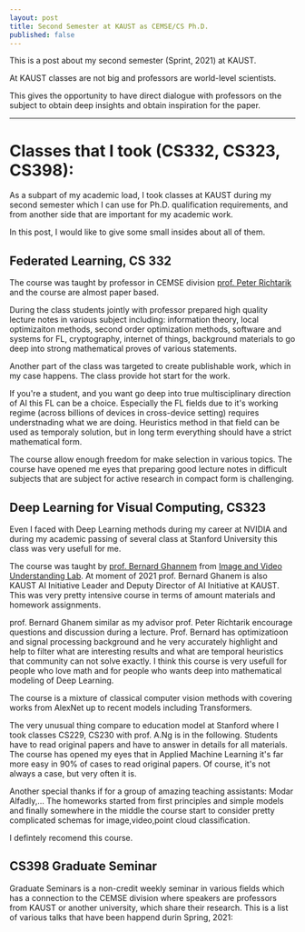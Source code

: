 ```yaml
---
layout: post
title: Second Semester at KAUST as CEMSE/CS Ph.D.
published: false
---
```


This is a post about my second semester (Sprint, 2021) at KAUST.

At KAUST classes are not big and professors are world-level scientists.

This gives the opportunity to have direct dialogue with professors on the subject to obtain deep insights and obtain inspiration for the paper.

---

# Classes that I took (CS332, CS323, CS398):

As a subpart of my academic load, I took classes at KAUST during my second semester which I can use for Ph.D. qualification requirements, and from another side that are important for my academic work.

In this post, I would like to give some small insides about all of them.

## Federated Learning, CS 332

The course was taught by professor in CEMSE division [prof. Peter Richtarik](https://richtarik.org/) and the course are almost paper based.

During the class students jointly with professor prepared high quality lecture notes in various subject including: information theory, local optimizaiton methods, second order optimization methods, software and systems for FL,
cryptography, internet of things, background materials to go deep into strong mathematical proves of various statements.

Another part of the class was targeted to create publishable work, which in my case happens. The class provide hot start for the work.

If you're a student, and you want go deep into true multisciplinary direction of AI this FL can be a choice. Especially the FL fields due to it's working regime (across billions of devices in cross-device setting) requires understnading what we are doing. 
Heuristics method in that field can be used as temporaly solution, but in long term everything should have a strict mathematical form.

The course allow enough freedom for make selection in various topics. The course have opened me eyes that preparing good lecture notes in difficult subjects that are subject for active research in compact form is challenging.

## Deep Learning for Visual Computing, CS323

Even I faced with Deep Learning methods during my career at NVIDIA and during my academic passing of several class at Stanford University this class was very usefull for me.

The course was taught by [prof. Bernard Ghannem](https://www.kaust.edu.sa/en/study/faculty/bernard-ghanem) from [Image and Video Understanding Lab](https://cemse.kaust.edu.sa/ivul).
At moment of 2021 prof. Bernard Ghanem is also KAUST AI Initiative Leader and Deputy Director of AI Initiative at KAUST. This was very pretty intensive course in terms of amount materials and homework assignments.

prof. Bernard Ghanem similar as my advisor prof. Peter Richtarik encourage questions and discussion during a lecture. Prof. Bernard has optimizatioon and signal processing background and he very accurately
highlight and help to filter what are interesting results and what are temporal heuristics that community can not solve exactly. I think this course is very usefull for people who love math and for people who
wants deep into mathematical modeling of Deep Learning. 

The course is a mixture of classical computer vision methods with covering works from AlexNet up to recent models including Transformers.

The very unusual thing compare to education model at Stanford where I took classes CS229, CS230 with prof. A.Ng is in the following. 
Students have to read original papers and have to answer in details for all materials. The course has opened my eyes that in Applied Machine Learning it's far more easy in 90% of cases to read original papers.
Of course, it's not always a case, but very often it is. 

Another special thanks if for a group of amazing teaching assistants: Modar Alfadly,...
The homeworks started from first principles and simple models and finally somewhere in the middle the course start to consider pretty complicated schemas for image,video,point cloud classification.

I defintely recomend this course.
                
## CS398 Graduate Seminar

Graduate Seminars is a non-credit weekly seminar in various fields which has a connection to the CEMSE division where speakers are professors from KAUST or another university, 
which share their research. This is a list of various talks that have been happend durin Spring, 2021:
